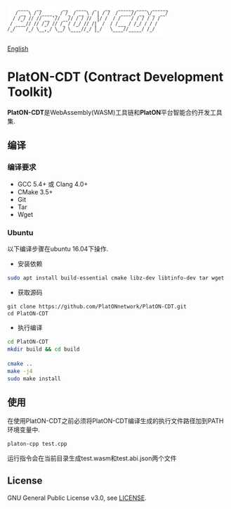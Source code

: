 ![logo](./docs/images/platon-cdt-logo.png)

[English](./README.md)

# PlatON-CDT (Contract Development Toolkit)

**PlatON-CDT**是WebAssembly(WASM)工具链和**PlatON**平台智能合约开发工具集.

## 编译

### 编译要求

- GCC 5.4+ 或 Clang 4.0+
- CMake 3.5+
- Git
- Tar
- Wget

### Ubuntu

以下编译步骤在ubuntu 16.04下操作.

- 安装依赖

```sh
sudo apt install build-essential cmake libz-dev libtinfo-dev tar wget
```

- 获取源码

```shell
git clone https://github.com/PlatONnetwork/PlatON-CDT.git
cd PlatON-CDT
```

- 执行编译

``` sh
cd PlatON-CDT
mkdir build && cd build

cmake .. 
make -j4
sudo make install
```

## 使用

在使用PlatON-CDT之前必须将PlatON-CDT编译生成的执行文件路径加到PATH环境变量中.
``` sh
platon-cpp test.cpp
```
运行指令会在当前目录生成test.wasm和test.abi.json两个文件

## License

GNU General Public License v3.0, see [LICENSE](https://github.com/PlatONnetwork/PlatON-CDT/blob/master/LICENSE).
